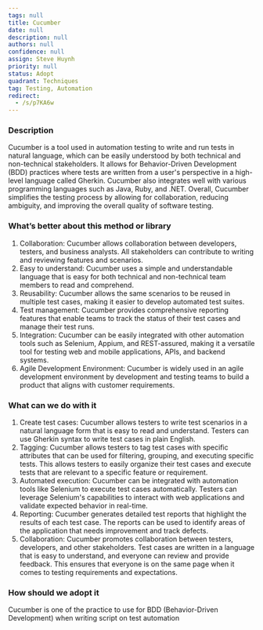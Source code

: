 ```yaml
---
tags: null
title: Cucumber
date: null
description: null
authors: null
confidence: null
assign: Steve Huynh
priority: null
status: Adopt
quadrant: Techniques
tag: Testing, Automation
redirect:
  - /s/p7KA6w
---
```


<!-- table_of_contents 9338fec0-67b5-4c02-b32c-0e5ce903674c -->

### Description

Cucumber is a tool used in automation testing to write and run tests in natural language, which can be easily understood by both technical and non-technical stakeholders. It allows for Behavior-Driven Development (BDD) practices where tests are written from a user's perspective in a high-level language called Gherkin. Cucumber also integrates well with various programming languages such as Java, Ruby, and .NET. Overall, Cucumber simplifies the testing process by allowing for collaboration, reducing ambiguity, and improving the overall quality of software testing.

### What’s better about this method or library

1. Collaboration: Cucumber allows collaboration between developers, testers, and business analysts. All stakeholders can contribute to writing and reviewing features and scenarios.
1. Easy to understand: Cucumber uses a simple and understandable language that is easy for both technical and non-technical team members to read and comprehend.
1. Reusability: Cucumber allows the same scenarios to be reused in multiple test cases, making it easier to develop automated test suites.
1. Test management: Cucumber provides comprehensive reporting features that enable teams to track the status of their test cases and manage their test runs.
1. Integration: Cucumber can be easily integrated with other automation tools such as Selenium, Appium, and REST-assured, making it a versatile tool for testing web and mobile applications, APIs, and backend systems.
1. Agile Development Environment: Cucumber is widely used in an agile development environment by development and testing teams to build a product that aligns with customer requirements.

### What can we do with it

1. Create test cases: Cucumber allows testers to write test scenarios in a natural language form that is easy to read and understand. Testers can use Gherkin syntax to write test cases in plain English.
1. Tagging: Cucumber allows testers to tag test cases with specific attributes that can be used for filtering, grouping, and executing specific tests. This allows testers to easily organize their test cases and execute tests that are relevant to a specific feature or requirement.
1. Automated execution: Cucumber can be integrated with automation tools like Selenium to execute test cases automatically. Testers can leverage Selenium's capabilities to interact with web applications and validate expected behavior in real-time.
1. Reporting: Cucumber generates detailed test reports that highlight the results of each test case. The reports can be used to identify areas of the application that needs improvement and track defects.
1. Collaboration: Cucumber promotes collaboration between testers, developers, and other stakeholders. Test cases are written in a language that is easy to understand, and everyone can review and provide feedback. This ensures that everyone is on the same page when it comes to testing requirements and expectations.

### How should we adopt it

Cucumber is one of the practice to use for BDD (Behavior-Driven Development) when writing script on test automation

<!-- child_database ecbe841e-280d-4ec2-9fc4-6c0483103e92 -->
